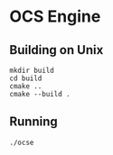 # OCS Engine

## Building on Unix

```shell
mkdir build
cd build
cmake ..
cmake --build .
```

## Running

```shell
./ocse
``` 
